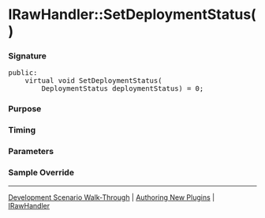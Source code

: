 # IRawHandler::SetDeploymentStatus()

### Signature

<pre>
public:
    virtual void SetDeploymentStatus(
        DeploymentStatus deploymentStatus) = 0;
</pre>

### Purpose

### Timing

### Parameters

### Sample Override

----

[Development Scenario Walk-Through](../../../development-scenario.md) | [Authoring New Plugins](../../developer-plugin-creation.md) | [IRawHandler](i-raw-handler.md)
